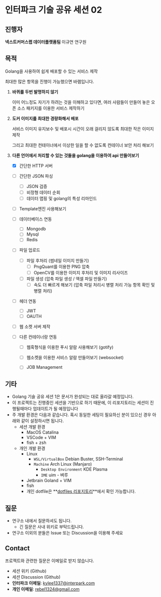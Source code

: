 # 인터파크 기술 공유 세션 02

## 진행자

**넥스트커머스랩 데이터플랫폼팀** 이규연 연구원

## 목적

Golang을 사용하여 쉽게 배포할 수 있는 서비스 제작

최대한 많은 항목을 진행이 가능했으면 바램입니다.

1. **바퀴를 두번 발명하지 않기**

   이미 어느정도 자기가 하려는 것을 이해하고 있다면, 여러 사람들이 만들어 놓은 오픈 소스 패키지를 이용한 서비스 제작하기

2. **도커 이미지를 최대한 경량화해서 배포**

   서비스 이미지 유지보수 및 배포시 시간이 오래 걸리지 않도록 최대한 작은 이미지 제작

   그리고 최대한 컨테이너에서 이상한 일을 할 수 없도록 컨테이너 보안 처리 해보기

3. **다른 언어에서 처리할 수 있는 것들을 golang을 이용하여 api 만들어보기**

    * [x] 간단한 HTTP 서버

    * [ ] 간단한 JSON 파싱
        * [ ] JSON 검증
        * [ ] 비정형 데이터 순회
        * [ ] 데이터 맵핑 및 golang의 특성 리마인드
    * [ ] Template엔진 사용해보기
    * [ ] 데이터베이스 연동
        * [ ] Mongodb
        * [ ] Mysql
        * [ ] Redis
    * [ ] 파일 업로드
        * [ ] 파일 후처리 (썸네일 이미지 만들기)
            * [ ] PngQuant를 이용한 PNG 압축
            * [ ] OpenCV를 이용한 이미지 후처리 및 이미지 리사이즈
        * [ ] 파일 생성 (압축 파일 생성 / 액셀 파일 만들기)
            * [ ] 속도 더 빠르게 해보기 (압축 파일 처리시 병렬 처리 가능 항목 확인 및 병렬 처리)
    * [ ] 헤더 연동
        * [ ] JWT
        * [ ] OAUTH
    * [ ] 웹 소켓 서버 제작
    * [ ] 다른 컨테이너랑 연동
        * [ ] 웹훅형식을 이용한 푸시 알람 사용해보기 (gotify)
        * [ ] 웹소켓을 이용한 서비스 알람 만들어보기 (websocket)
        * [ ] JOB Management


## 기타

* Golang 기술 공유 세션 1은 문서가 완성되는 대로 올라갈 예정입니다.
* 이 프로젝트는 진행중인 세션을 기반으로 하기 때문에, 이 리포지토리는 세션이 진행될때마다 업데이트가 될 예정입니다
* 주 개발 환경은 다음과 같습니다. 혹시 동일한 세팅이 필요하신 분이 있으신 경우 아래와 같이 설정하시면 됩니다.
  * 세션 개발 환경
    * MacOS Catalina
    * VSCode + VIM
    * fish + zsh
  * 개인 개발 환경
    * Linux
      * `WSL/VirtualBox` Debian Buster, SSH-Terminal
      * `Machine` Arch Linux (Manjaro)
        * `Desktop Environment` KDE Plasma
        * `IME` uim - 벼루
    * Jetbrain Goland + VIM
    * fish
    * 개인 dotfile은 **[dotfiles 리포지토리](https://github.com/rebel1324/dotfiles)**에서 확인 가능합니다.

## 질문

* 연구소 내에서 질문하셔도 됩니다.
  * 긴 질문은 사내 위키로 부탁드립니다.
* 연구소 이외의 분들은 Issue 또는 Discussion을 이용해 주세요

## Contact

프로젝트와 관련한 질문은 이메일로 받지 않습니다.

* 세션 위키 (Github)
* 세션 Discussion (Github)
* **인터파크 이메일**: kylee1337@interpark.com
* **개인 이메일**: rebel1324@gmail.com
